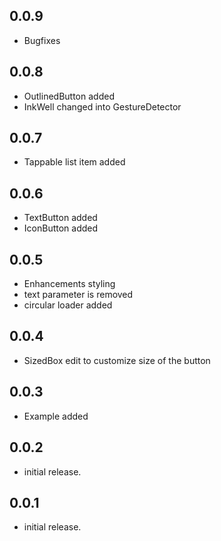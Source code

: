## 0.0.9

- Bugfixes

## 0.0.8

- OutlinedButton added
- InkWell changed into GestureDetector

## 0.0.7

- Tappable list item added

## 0.0.6

- TextButton added
- IconButton added

## 0.0.5

- Enhancements styling
- text parameter is removed
- circular loader added

## 0.0.4

- SizedBox edit to customize size of the button

## 0.0.3

- Example added

## 0.0.2

- initial release.

## 0.0.1

- initial release.